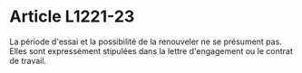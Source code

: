 # Article L1221-23

La période d'essai et la possibilité de la renouveler ne se présument pas. Elles sont expressément stipulées dans la lettre d'engagement ou le contrat de travail.